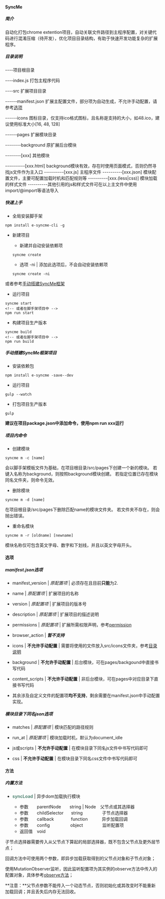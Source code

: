 #### SyncMe



##### 简介

自动化打包chrome extention项目，自动关联文件路径到主程序配置，对关键代码进行混淆压缩（待开发），优化项目目录结构，有助于快速开发功能复杂的扩展程序。



##### 目录说明

----项目根目录

----index.js 打包主程序代码

----src 扩展项目目录

------manifest.json 扩展主配置文件，部分项为自动生成，不允许手动配置，请参考[选项](#选项)

------icons 图标目录，仅支持ico格式图标，且名称是支持的大小，如48.ico，建议使用标准大小[16, 48, 128]

------pages 扩展模块目录

--------background 原扩展后台模块

--------\[xxx\] 其他模块

----------\[xxx.html\] background模块有效，存在时使用页面模式，否则仍然寻找js文件作为主入口
----------\[xxx.js\] 主程序文件
----------\[xxx.json\] 模块配置文件，主要可配置加载时机和匹配规则等
----------\[xxx.(less|css)\] 模块加载的样式文件
----------其他引用的js和样式文件可在以上主文件中使用import/@import等语法导入



##### 快速上手

+ 全局安装脚手架

```
npm install e-syncme-cli -g
```

+ 新建项目

    - 新建并自动安装依赖项

    ```
    syncme create
    ```

    - 选项 -ni | 添加此选项后，不会自动安装依赖项

    ```
    syncme create -ni
    ```

或者参考[手动搭建SyncMe框架](#手动搭建SyncMe框架项目)

+ 运行项目

```
syncme start
<!-- 或者在脚手架项目中 -->
npm run start
```

+ 构建项目生产版本

```
syncme build
<!-- 或者在脚手架项目中 -->
npm run build
```



##### 手动搭建SyncMe框架项目

+ 安装依赖包

```
npm install e-syncme -save--dev
```

+ 运行项目

```
gulp --watch
```

+ 打包项目生产版本

```
gulp
```

**建议在项目package.json中添加命令，使用npm run xxx运行**



##### 项目内命令

+ 创建模块

```
syncme m -c [name]
```

会以脚手架模板文件为基础，在项目根目录/src/pages下创建一个新的模块。
若键入名称为background，则按照background模块创建。
若指定位置已存在模块同名文件夹，则命令无效。

+ 删除模块

```
syncme m -d [name]
```

在项目根目录/src/pages下删除匹配name的模块文件夹。
若文件夹不存在，则会抛出错误。

+ 重命名模块

```
syncme m -r [oldname] [newname]
```

模块名称仅可包含英文字母、数字和下划线，并且以英文字母开头。



#### 选项



##### manifest.json选项

+ manifest_version | *原配置项* | 必须存在且目前**只能**为2.

+ name | *原配置项* | 扩展项目的名称

+ version | *原配置项* | 扩展项目的版本号

+ description | *原配置项* | 扩展项目的描述说明

+ permissions | *原配置项* | 扩展所需权限声明，参考[permission](https://developer.chrome.com/docs/extensions/mv3/declare_permissions/)

+ browser_action | ***暂不支持***

+ icons | **不允许手动配置** | 需要将使用的文件放入src/icons文件夹，参考[目录说明](#目录说明)

+ background |  **不允许手动配置** | 后台模块，可在pages/backgound中直接书写代码

+ content_scripts |  **不允许手动配置** | 非后台模块，可在pages中对应目录下直接书写代码

+ 其余涉及自定义文件的配置项**均不支持**，剩余需要在manifest.json中手动配置实现。



##### 模块目录下同名json选项

+ matches | *原配置项* | 模块匹配的路径规则

+ run_at | *原配置项* | 模块加载时机，默认为document_idle

+ js或scripts | **不允许手动配置** | 在模块目录下同名js文件中书写代码即可

+ css | **不允许手动配置** | 在模块目录下同名css文件中书写代码即可



#### 方法



##### 内置方法

+ **<font color=#558776>syncLoad</font>** | 异步dom加载执行模块

    - 参数&emsp;&emsp;parentNode&emsp;&emsp;string | Node&emsp;父节点或其选择器
    - 参数&emsp;&emsp;childSelector &ensp;&emsp;string&ensp;&emsp;&emsp;&emsp;&emsp;子节点选择器
    - 参数&emsp;&emsp;callback&emsp;&emsp;&emsp;&emsp;function &emsp;&emsp;&emsp;异步加载回调
    - 参数&emsp;&emsp;config &ensp;&emsp;&emsp;&emsp;&emsp;object&ensp;&emsp;&emsp;&emsp;&emsp;监听配置项
    - 返回值&emsp;void

子节点选择器需要传入从父节点下算起的局部选择器，既不包含父节点及更外层节点；

回调方法中可使用两个参数，即异步加载获取得到的父节点对象和子节点对象；

使用MutationObserver监听，因此监听配置项为其实例的observe方法中传入的配置对象，具体参考[observe方法](https://developer.mozilla.org/zh-CN/docs/Web/API/MutationObserver/observe)；

**注意：**父节点参数不能传入一个动态节点，否则初始化或其改变时不能重新加载回调；并且丢失后内存无法回收。
